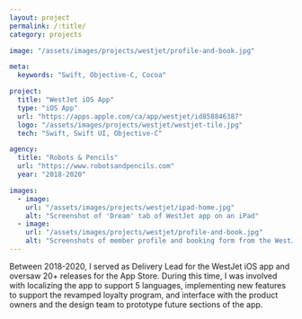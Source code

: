 ```yaml
---
layout: project
permalink: /:title/
category: projects

image: "/assets/images/projects/westjet/profile-and-book.jpg"

meta:
  keywords: "Swift, Objective-C, Cocoa"

project:
  title: "WestJet iOS App"
  type: "iOS App"
  url: "https://apps.apple.com/ca/app/westjet/id858846387"
  logo: "/assets/images/projects/westjet/westjet-tile.jpg"
  tech: "Swift, Swift UI, Objective-C"

agency:
  title: "Robots & Pencils"
  url: "https://www.robotsandpencils.com"
  year: "2018-2020"

images:
  - image:
    url: "/assets/images/projects/westjet/ipad-home.jpg"
    alt: "Screenshot of 'Dream' tab of WestJet app on an iPad"
  - image:
    url: "/assets/images/projects/westjet/profile-and-book.jpg"
    alt: "Screenshots of member profile and booking form from the WestJet iOS app on an iPhone"
---
```

<p>Between 2018-2020, I served as Delivery Lead for the WestJet iOS app and oversaw 20+ releases for the App Store. During this time, I was involved with localizing the app to support 5 languages, implementing new features to support the revamped loyalty program, and interface with the product owners and the design team to prototype future sections of the app.</p> 
